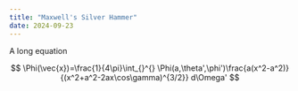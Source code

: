 ```yaml
---
title: "Maxwell's Silver Hammer"
date: 2024-09-23
---
```


A long equation

$$ \Phi(\vec{x})=\frac{1}{4\pi}\int_{}^{} \Phi(a,\theta',\phi')\frac{a(x^2-a^2)}{(x^2+a^2-2ax\cos\gamma)^{3/2}} d\Omega' $$

